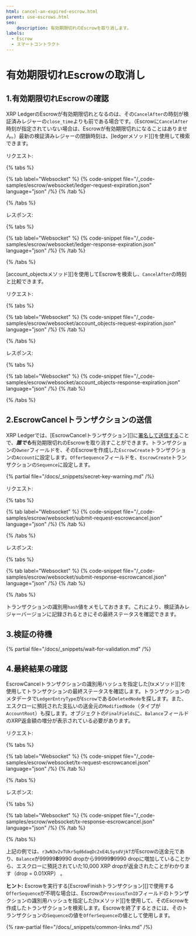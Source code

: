 ```yaml
---
html: cancel-an-expired-escrow.html
parent: use-escrows.html
seo:
    description: 有効期限切れのEscrowを取り消します。
labels:
  - Escrow
  - スマートコントラクト
---
```

# 有効期限切れEscrowの取消し

## 1.有効期限切れEscrowの確認

XRP LedgerのEscrowが有効期限切れとなるのは、その`CancelAfter`の時刻が検証済みレジャーの`close_time`よりも前である場合です。（Escrowに`CancelAfter`時刻が指定されていない場合は、Escrowが有効期限切れになることはありません。）最新の検証済みレジャーの閉鎖時刻は、[ledgerメソッド][]を使用して検索できます。

リクエスト:

{% tabs %}

{% tab label="Websocket" %}
{% code-snippet file="/_code-samples/escrow/websocket/ledger-request-expiration.json" language="json" /%}
{% /tab %}

{% /tabs %}

レスポンス:

{% tabs %}

{% tab label="Websocket" %}
{% code-snippet file="/_code-samples/escrow/websocket/ledger-response-expiration.json" language="json" /%}
{% /tab %}

{% /tabs %}


[account_objectsメソッド][]を使用してEscrowを検索し、`CancelAfter`の時刻と比較できます。

リクエスト:

{% tabs %}

{% tab label="Websocket" %}
{% code-snippet file="/_code-samples/escrow/websocket/account_objects-request-expiration.json" language="json" /%}
{% /tab %}

{% /tabs %}

レスポンス:

{% tabs %}

{% tab label="Websocket" %}
{% code-snippet file="/_code-samples/escrow/websocket/account_objects-response-expiration.json" language="json" /%}
{% /tab %}

{% /tabs %}

## 2.EscrowCancelトランザクションの送信

XRP Ledgerでは、[EscrowCancelトランザクション][]に[署名して送信する](../../../concepts/transactions/index.md#トランザクションへの署名とトランザクションの送信)ことで、***誰でも***有効期限切れのEscrowを取り消すことができます。トランザクションの`Owner`フィールドを、そのEscrowを作成した`EscrowCreate`トランザクションの`Account`に設定します。`OfferSequence`フィールドを、`EscrowCreate`トランザクションの`Sequence`に設定します。

{% partial file="/docs/_snippets/secret-key-warning.md" /%} 

リクエスト:

{% tabs %}

{% tab label="Websocket" %}
{% code-snippet file="/_code-samples/escrow/websocket/submit-request-escrowcancel.json" language="json" /%}
{% /tab %}

{% /tabs %}

レスポンス:

{% tabs %}

{% tab label="Websocket" %}
{% code-snippet file="/_code-samples/escrow/websocket/submit-response-escrowcancel.json" language="json" /%}
{% /tab %}

{% /tabs %}

トランザクションの識別用`hash`値をメモしておきます。これにより、検証済みレジャーバージョンに記録されるときにその最終ステータスを確認できます。

## 3.検証の待機

{% partial file="/docs/_snippets/wait-for-validation.md" /%} 

## 4.最終結果の確認

EscrowCancelトランザクションの識別用ハッシュを指定した[txメソッド][]を使用してトランザクションの最終ステータスを確認します。トランザクションのメタデータで`LedgerEntryType`が`Escrow`である`DeletedNode`を探します。また、エスクローに預託された支払いの送金元の`ModifiedNode`（タイプが`AccountRoot`）も探します。オブジェクトの`FinalFields`に、`Balance`フィールドのXRP返金額の増分が表示されている必要があります。

リクエスト:

{% tabs %}

{% tab label="Websocket" %}
{% code-snippet file="/_code-samples/escrow/websocket/tx-request-escrowcancel.json" language="json" /%}
{% /tab %}

{% /tabs %}

レスポンス:

{% tabs %}

{% tab label="Websocket" %}
{% code-snippet file="/_code-samples/escrow/websocket/tx-response-escrowcancel.json" language="json" /%}
{% /tab %}

{% /tabs %}

上記の例では、`r3wN3v2vTUkr5qd6daqDc2xE4LSysdVjkT`がEscrowの送金元であり、`Balance`が99999**8**9990 dropから99999**9**9990 dropに増加していることから、エスクローに預託されていた10,000 XRP dropが返金されたことがわかります（drop = 0.01XRP） 。

**ヒント:** Escrowを実行する[EscrowFinishトランザクション][]で使用する`OfferSequence`が不明な場合は、Escrowの`PreviousTxnID`フィールドのトランザクションの識別用ハッシュを指定した[txメソッド][]を使用して、そのEscrowを作成したトランザクションを検索します。Escrowを終了するときには、そのトランザクションの`Sequence`の値を`OfferSequence`の値として使用します。

{% raw-partial file="/docs/_snippets/common-links.md" /%}
